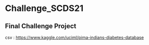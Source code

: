 # Challenge_SCDS21

## Final Challenge Project

csv : https://www.kaggle.com/uciml/pima-indians-diabetes-database
